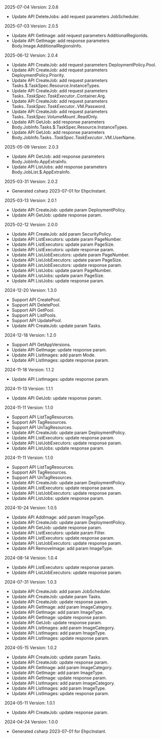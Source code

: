 2025-07-04 Version: 2.0.6
- Update API DeleteJobs: add request parameters JobScheduler.


2025-07-03 Version: 2.0.5
- Update API GetImage: add request parameters AdditionalRegionIds.
- Update API GetImage: add response parameters Body.Image.AdditionalRegionsInfo.


2025-06-12 Version: 2.0.4
- Update API CreateJob: add request parameters DeploymentPolicy.Pool.
- Update API CreateJob: add request parameters DeploymentPolicy.Priority.
- Update API CreateJob: add request parameters Tasks.$.TaskSpec.Resource.InstanceTypes.
- Update API CreateJob: add request parameters Tasks.$.TaskSpec.TaskExecutor.$.Container.Arg.
- Update API CreateJob: add request parameters Tasks.$.TaskSpec.TaskExecutor.$.VM.Password.
- Update API CreateJob: add request parameters Tasks.$.TaskSpec.VolumeMount.$.ReadOnly.
- Update API GetJob: add response parameters Body.JobInfo.Tasks.$.TaskSpec.Resource.InstanceTypes.
- Update API GetJob: add response parameters Body.JobInfo.Tasks.$.TaskSpec.TaskExecutor.$.VM.UserName.


2025-05-09 Version: 2.0.3
- Update API GetJob: add response parameters Body.JobInfo.AppExtraInfo.
- Update API ListJobs: add response parameters Body.JobList.$.AppExtraInfo.


2025-03-31 Version: 2.0.2
- Generated csharp 2023-07-01 for EhpcInstant.

2025-03-13 Version: 2.0.1
- Update API CreateJob: update param DeploymentPolicy.
- Update API GetJob: update response param.


2025-02-12 Version: 2.0.0
- Update API CreateJob: add param SecurityPolicy.
- Update API ListExecutors: update param PageNumber.
- Update API ListExecutors: update param PageSize.
- Update API ListExecutors: update response param.
- Update API ListJobExecutors: update param PageNumber.
- Update API ListJobExecutors: update param PageSize.
- Update API ListJobExecutors: update response param.
- Update API ListJobs: update param PageNumber.
- Update API ListJobs: update param PageSize.
- Update API ListJobs: update response param.


2024-12-20 Version: 1.3.0
- Support API CreatePool.
- Support API DeletePool.
- Support API GetPool.
- Support API ListPools.
- Support API UpdatePool.
- Update API CreateJob: update param Tasks.


2024-12-18 Version: 1.2.0
- Support API GetAppVersions.
- Update API GetImage: update response param.
- Update API ListImages: add param Mode.
- Update API ListImages: update response param.


2024-11-18 Version: 1.1.2
- Update API ListImages: update response param.


2024-11-13 Version: 1.1.1
- Update API GetJob: update response param.


2024-11-11 Version: 1.1.0
- Support API ListTagResources.
- Support API TagResources.
- Support API UnTagResources.
- Update API CreateJob: update param DeploymentPolicy.
- Update API ListExecutors: update response param.
- Update API ListJobExecutors: update response param.
- Update API ListJobs: update response param.


2024-11-11 Version: 1.1.0
- Support API ListTagResources.
- Support API TagResources.
- Support API UnTagResources.
- Update API CreateJob: update param DeploymentPolicy.
- Update API ListExecutors: update response param.
- Update API ListJobExecutors: update response param.
- Update API ListJobs: update response param.


2024-10-24 Version: 1.0.5
- Update API AddImage: add param ImageType.
- Update API CreateJob: update param DeploymentPolicy.
- Update API GetJob: update response param.
- Update API ListExecutors: update param Filter.
- Update API ListExecutors: update response param.
- Update API ListJobExecutors: update response param.
- Update API RemoveImage: add param ImageType.


2024-08-14 Version: 1.0.4
- Update API ListExecutors: update response param.
- Update API ListJobExecutors: update response param.


2024-07-31 Version: 1.0.3
- Update API CreateJob: add param JobScheduler.
- Update API CreateJob: update param Tasks.
- Update API CreateJob: update response param.
- Update API GetImage: add param ImageCategory.
- Update API GetImage: add param ImageType.
- Update API GetImage: update response param.
- Update API GetJob: update response param.
- Update API ListImages: add param ImageCategory.
- Update API ListImages: add param ImageType.
- Update API ListImages: update response param.


2024-05-15 Version: 1.0.2
- Update API CreateJob: update param Tasks.
- Update API CreateJob: update response param.
- Update API GetImage: add param ImageCategory.
- Update API GetImage: add param ImageType.
- Update API GetImage: update response param.
- Update API ListImages: add param ImageCategory.
- Update API ListImages: add param ImageType.
- Update API ListImages: update response param.


2024-05-11 Version: 1.0.1
- Update API CreateJob: update response param.


2024-04-24 Version: 1.0.0
- Generated csharp 2023-07-01 for EhpcInstant.

